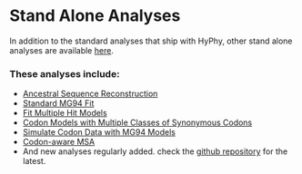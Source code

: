 # Stand Alone Analyses

In addition to the standard analyses that ship with HyPhy, other stand alone analyses are available [here](https://github.com/veg/hyphy-analyses).  

### These analyses include:
- [Ancestral Sequence Reconstruction](https://github.com/veg/hyphy-analyses/tree/master/AncestralSequences)
- [Standard MG94 Fit](https://github.com/veg/hyphy-analyses/tree/master/FitMG94)
- [Fit Multiple Hit Models](https://github.com/veg/hyphy-analyses/tree/master/FitMultiModel)
- [Codon Models with Multiple Classes of Synonymous Codons](https://github.com/veg/hyphy-analyses/tree/master/MulticlassSynonymousSubstitutions)
- [Simulate Codon Data with MG94 Models](https://github.com/veg/hyphy-analyses/tree/master/SimulateMG94)
- [Codon-aware MSA](https://github.com/veg/hyphy-analyses/tree/master/codon-msa)
- And new analyses regularly added. check the [github repository](https://github.com/veg/hyphy-analyses) for the latest.